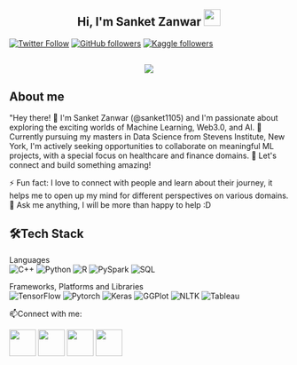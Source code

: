 
<!---
sanket1105/sanket1105 is a ✨ special ✨ repository because its `README.md` (this file) appears on your GitHub profile.
You can click the Preview link to take a look at your changes.
--->


<h2 align="center">Hi, I'm Sanket Zanwar <img src="https://user-images.githubusercontent.com/39955420/147578264-bae0526c-028a-49d2-8af8-d08bb4edbd2a.gif" height="30" width="30"></h2>
 
[![Twitter Follow](https://img.shields.io/twitter/follow/SanketSZ?style=social)](https://twitter.com/SanketSZ)
[![GitHub followers](https://img.shields.io/github/followers/sanket1105?style=social)](https://github.com/sanket1105)
[![Kaggle followers](https://img.shields.io/kaggle/followers/shankii_z?style=social)](https://www.kaggle.com/sanketsz)

<h2 align="center"><img src="https://user-images.githubusercontent.com/39955420/147578199-56632b69-b3e8-4d9f-97e2-f046a1c2cba0.gif"></h2>

<h2>About me</h2>

"Hey there! 👋 I'm Sanket Zanwar (@sanket1105) and I'm passionate about exploring the exciting worlds of Machine Learning, Web3.0, and AI. 
🤖 Currently pursuing my masters in Data Science from Stevens Institute, New York, I'm actively seeking opportunities to collaborate on meaningful ML projects, with a special focus on healthcare and finance domains.
💞️ Let's connect and build something amazing!

⚡ Fun fact: I love to connect with people and learn about their journey, it helps me to open up my mind for different perspectives on various domains.   
💬 Ask me anything, I will be more than happy to help :D

<h2>🛠Tech Stack</h2>

Languages  
![C++](https://img.shields.io/badge/c++-%2300599C.svg?style=for-the-badge&logo=c%2B%2B&logoColor=white)
![Python](https://img.shields.io/badge/python-%2300599C.svg?style=for-the-badge&logo=Python%2B%2B&logoColor=white)
![R](https://img.shields.io/badge/R-%23323330.svg?style=for-the-badge&logo=R&logoColor=%23F7DF1E)
![PySpark](https://img.shields.io/badge/PySpark-%23white.svg?style=for-the-badge&logo=PySpark&logoColor=white)
![SQL](https://img.shields.io/badge/SQL-%23white.svg?style=for-the-badge&logo=SQL&logoColor=white)

Frameworks, Platforms and Libraries  
![TensorFlow](https://img.shields.io/badge/TensorFlow-%230769AD.svg?style=for-the-badge&logo=TF&logoColor=white)
![Pytorch](https://img.shields.io/badge/Pytorch-6DA55F?style=for-the-badge&logo=P&logoColor=white)
![Keras](https://img.shields.io/badge/Keras-%23white.svg?style=for-the-badge&logo=Keras&logoColor=white)
![GGPlot](https://img.shields.io/badge/GGPlot-%23white.svg?style=for-the-badge&logo=GgPlot&logoColor=white)
![NLTK](https://img.shields.io/badge/NLTK-%23white.svg?style=for-the-badge&logo=NLTK&logoColor=white)
![Tableau](https://img.shields.io/badge/Tableau-%23white.svg?style=for-the-badge&logo=Tableau&logoColor=white)



📫Connect with me:


[<img src="https://user-images.githubusercontent.com/39955420/147572655-e5feabb1-2a36-467c-9906-1fc66d606b41.png" height="48" width="48">](https://www.linkedin.com/in/sanket-zanwar/) 
[<img src="https://user-images.githubusercontent.com/39955420/147572505-a0f98499-2d13-4149-a68a-a66f7ebe0e23.png" height="48" width="48">](https://twitter.com/Sanketsz) 
[<img src="https://user-images.githubusercontent.com/39955420/147611479-36ad6cd0-3b53-4d46-8035-0bd940e01a57.png" height="48" width="48">](mailto:sanketz1128@gmail.com)
[<img src="https://user-images.githubusercontent.com/39955420/147572858-093e11d5-c974-43de-9795-f328d4cda097.png" height="48" width="48">](https://www.instagram.com/shankiiz_/)


